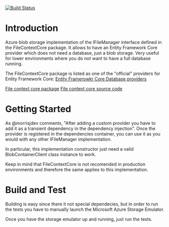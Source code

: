 [![Build Status](https://wtwd.visualstudio.com/Ease%20Maker/_apis/build/status/alvaromongon.FileContextCore.AzureBlobStorageFileManager?branchName=main)](https://wtwd.visualstudio.com/Ease%20Maker/_build/latest?definitionId=7&branchName=main)

# Introduction 
Azure blob storage implementation of the IFileManager interface defined in the FileContextCore package.
It allows to have an Entity Framework Core provider which does not need a database, just a blob storage. 
Very useful for lower environments where you do not want to have a full database running.

The FileContextCore package is listed as one of the "official" providers for Entity Framework Core:
[Entity Framerowkr Core Database providers](https://docs.microsoft.com/en-us/ef/core/providers/?tabs=dotnet-core-cli)

[File context core package](https://www.nuget.org/packages/FileContextCore/)
[File context core source code](https://github.com/morrisjdev/FileContextCore)

# Getting Started
As @morrisjdev comments, "After adding a custom provider you have to add it as a transient dependency in the dependency injection".
Once the provider is registered in the dependencies container, you can use it as you would with any other IFileManager implementation.

In particular, this implementation constructor just need a valid BlobContainerClient class instance to work.

Keep in mind that FileContextCore is not recomended in production environments and therefore the same applies to this implementation.

# Build and Test
Building is easy since there it not special dependecies, 
but in order to run the tests you have to manually launch the Microsoft Azure Storage Emulator.

Once you have the storage emulator up and running, just run the tests.
